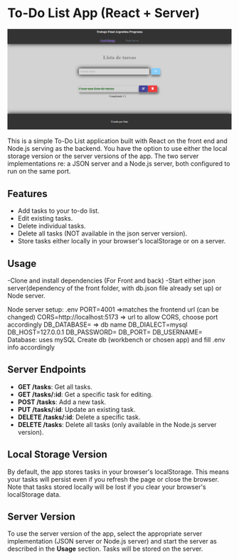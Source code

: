 # To-Do List App (React + Server)

![To-Do List App](ListaTareas.png)

This is a simple To-Do List application built with React on the front end and Node.js serving as the backend. 
You have the option to use either the local storage version or the server versions of the app. The two server implementations re: a JSON server and a Node.js server, both configured to run on the same port.

## Features

- Add tasks to your to-do list.
- Edit existing tasks.
- Delete individual tasks.
- Delete all tasks (NOT available in the json server version).
- Store tasks either locally in your browser's localStorage or on a server.

## Usage

-Clone and install dependencies (For Front and back)
-Start either json server(dependency of the front folder, with db.json file already set up) 
or 
Node server.

Node server setup:
 .env
PORT=4001 =>matches the frontend url (can be changed)
CORS=http://localhost:5173 => url to allow CORS, choose port accordingly
DB_DATABASE= => db name
DB_DIALECT=mysql
DB_HOST=127.0.0.1
DB_PASSWORD=
DB_PORT=
DB_USERNAME= 
  Database: uses mySQL 
Create db (workbench or chosen app) and fill .env info accordingly


## Server Endpoints

- **GET /tasks**: Get all tasks.
- **GET /tasks/:id**: Get a specific task for editing.
- **POST /tasks**: Add a new task.
- **PUT /tasks/:id**: Update an existing task.
- **DELETE /tasks/:id**: Delete a specific task.
- **DELETE /tasks**: Delete all tasks (only available in the Node.js server version).

## Local Storage Version

By default, the app stores tasks in your browser's localStorage. This means your tasks will persist even if you refresh the page or close the browser. Note that tasks stored locally will be lost if you clear your browser's localStorage data.

## Server Version

To use the server version of the app, select the appropriate server implementation (JSON server or Node.js server) and start the server as described in the **Usage** section. Tasks will be stored on the server.

